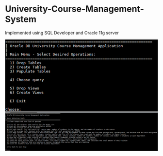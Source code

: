 # University-Course-Management-System
Implemented using SQL Developer and Oracle 11g server

<img src="https://github.com/anthfgreco/University-Course-Management-System/blob/main/Screenshot_1.png?raw=true"/>

<img src="https://github.com/anthfgreco/University-Course-Management-System/blob/main/Screenshot_2.png?raw=true"/>
